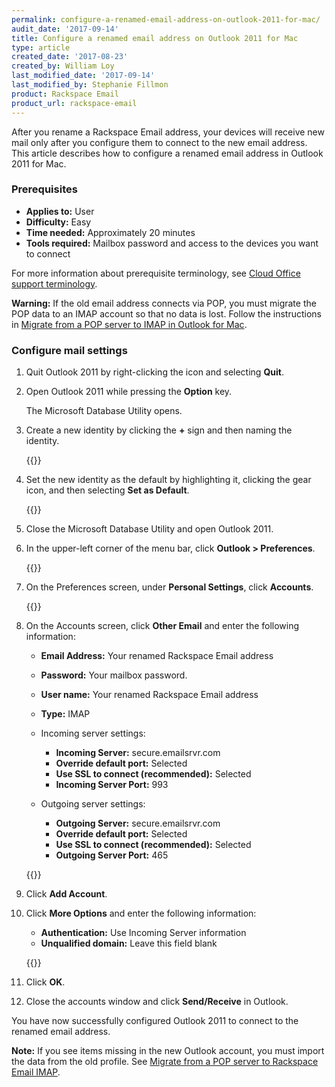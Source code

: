 ```yaml
---
permalink: configure-a-renamed-email-address-on-outlook-2011-for-mac/
audit_date: '2017-09-14'
title: Configure a renamed email address on Outlook 2011 for Mac
type: article
created_date: '2017-08-23'
created_by: William Loy
last_modified_date: '2017-09-14'
last_modified_by: Stephanie Fillmon
product: Rackspace Email
product_url: rackspace-email
---
```


After you rename a Rackspace Email address, your devices will receive new mail only after you configure them to connect to the new email address. This article describes how to configure a renamed email address in Outlook 2011 for Mac.

### Prerequisites

- **Applies to:** User
- **Difficulty:** Easy
- **Time needed:** Approximately 20 minutes
- **Tools required:**  Mailbox password and access to the devices you want to connect

For more information about prerequisite terminology, see [Cloud Office support terminology](/support/how-to/cloud-office-support-terminology/).

**Warning:** If the old email address connects via POP, you must migrate the POP data to an IMAP account so that no data is lost. Follow the instructions in [Migrate from a POP server to IMAP in Outlook for Mac](/support/how-to/migrating-from-a-pop-server-to-rackspace-email-imap-using-outlook-2011-mac/).

### Configure mail settings

1. Quit Outlook 2011 by right-clicking the icon and selecting **Quit**.

2. Open Outlook 2011 while pressing the **Option** key.

   The Microsoft Database Utility opens.

3. Create a new identity by clicking the **+** sign and then naming the identity.

   {{<image src="microsoft-database-utility.png" alt="" title="">}}

4. Set the new identity as the default by highlighting it, clicking the gear icon, and then selecting **Set as Default**.

    {{<image src="microsoft-database-utility-default.png" alt="" title="">}}

5. Close the Microsoft Database Utility and open Outlook 2011.

6. In the upper-left corner of the menu bar, click **Outlook > Preferences**.

   {{<image src="Outlook_Dropdown.png" alt="" title="">}}

7. On the Preferences screen, under **Personal Settings**, click **Accounts**.

   {{<image src="OL2011-accounts.png" alt="" title="">}}

8. On the Accounts screen, click **Other Email** and enter the following information:

   - **Email Address:** Your renamed Rackspace Email address
   - **Password:** Your mailbox password.
   - **User name:** Your renamed Rackspace Email address
   - **Type:** IMAP

   - Incoming server settings:
      - **Incoming Server:** secure.emailsrvr.com
      - **Override default port:** Selected
      - **Use SSL to connect (recommended):** Selected
      - **Incoming Server Port:** 993

   - Outgoing server settings:
      - **Outgoing Server:** secure.emailsrvr.com
      - **Override default port:** Selected
      - **Use SSL to connect (recommended):** Selected
      - **Outgoing Server Port:** 465

   {{<image src="server-settings.png" alt="" title="">}}

9. Click **Add Account**.

10. Click **More Options** and enter the following information:

    - **Authentication:** Use Incoming Server information
    - **Unqualified domain:** Leave this field blank

    {{<image src="more-options.png" alt="" title="">}}

11. Click **OK**.

12. Close the accounts window and click **Send/Receive** in Outlook.

You have now successfully configured Outlook 2011 to connect to the renamed email address.

**Note:** If you see items missing in the new Outlook account, you must import the data from the old profile. See [Migrate from a POP server to Rackspace Email IMAP](/support/how-to/migrating-from-a-pop-server-to-rackspace-email-imap-using-outlook-2011-mac/).
